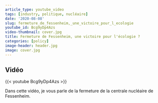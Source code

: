 ```yaml
---
article_type: youtube_video
tags: [industry, politique, nucléaire]
date: '2020-08-08'
slug: fermeture_de_fessenheim,_une_victoire_pour_l_ecologie
youtube_id: Bcg9yDp4Azs
video-thumbnail: cover.jpg
title: Fermeture de Fessenheim, une victoire pour l'écologie ?
categories: [policy]
image-header: header.jpg
image: cover.jpg
---
```


## Vidéo

{{< youtube Bcg9yDp4Azs >}}

Dans cette vidéo, je vous parle de la fermeture de la centrale nucléaire de Fessenheim.